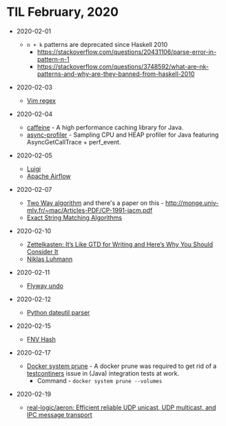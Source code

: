 # TIL February, 2020

- 2020-02-01
  - `n + k` patterns are deprecated since Haskell 2010
    - https://stackoverflow.com/questions/20431106/parse-error-in-pattern-n-1
    - https://stackoverflow.com/questions/3748592/what-are-nk-patterns-and-why-are-they-banned-from-haskell-2010

- 2020-02-03
  - [Vim regex](http://vimregex.com/)

- 2020-02-04
  - [caffeine](https://github.com/ben-manes/caffeine) - A high performance caching library for Java.
  - [async-profiler](https://github.com/jvm-profiling-tools/async-profiler) - Sampling CPU and HEAP profiler for Java featuring AsyncGetCallTrace + perf_event.

- 2020-02-05
  - [Luigi](https://luigi.readthedocs.io/en/stable/index.html)
  - [Apache Airflow](https://airflow.apache.org/)

- 2020-02-07
  - [Two Way algorithm](http://www-igm.univ-mlv.fr/~lecroq/string/node26.html)
    and there's a paper on this - <http://monge.univ-mlv.fr/~mac/Articles-PDF/CP-1991-jacm.pdf>
  - [Exact String Matching Algorithms](http://www-igm.univ-mlv.fr/~lecroq/string/index.html)

- 2020-02-10
  - [Zettelkasten: It’s Like GTD for Writing and Here’s Why You Should Consider It](https://writingcooperative.com/zettelkasten-its-like-gtd-for-writing-and-here-s-why-you-should-consider-it-7dddf02be394)
  - [Niklas Luhmann](https://en.wikipedia.org/wiki/Niklas_Luhmann)

- 2020-02-11
	- [Flyway undo](https://flywaydb.org/documentation/migrations#undo-migrations)

- 2020-02-12
	- [Python dateutil parser](https://dateutil.readthedocs.io/en/stable/parser.html)

- 2020-02-15
  - [FNV Hash](http://www.isthe.com/chongo/tech/comp/fnv/index.html)

- 2020-02-17
  - [Docker system prune](https://docs.docker.com/engine/reference/commandline/system_prune/) - A docker prune was required to get rid of a [testcontiners](https://www.testcontainers.org/) issue in (Java) integration tests at work.
    - Command - `docker system prune --volumes`

- 2020-02-19
  - [real-logic/aeron: Efficient reliable UDP unicast, UDP multicast, and IPC message transport](https://github.com/real-logic/aeron)
